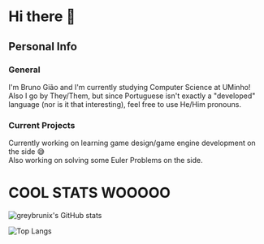 # Hi there 👋
## Personal Info
### General
I'm Bruno Gião and I'm currently studying Computer Science at UMinho!
Also I go by They/Them, but since Portuguese isn't exactly a "developed" language (nor is it that interesting), feel free to use He/Him pronouns.

### Current Projects
Currently working on learning game design/game engine development on the side 😅 <br />
Also working on solving some Euler Problems on the side.


# COOL STATS WOOOOO

![greybrunix's GitHub stats](https://github-readme-stats.vercel.app/api?username=greybrunix&count_private=true&show_icons=true&theme=synthwave)

![Top Langs](https://github-readme-stats.vercel.app/api/top-langs/?username=greybrunix&layout=compact&langs_count=8&theme=synthwave)
